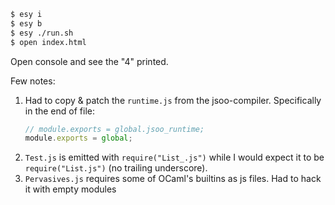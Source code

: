 ```bash
$ esy i
$ esy b
$ esy ./run.sh
$ open index.html
```
Open console and see the "4" printed.

Few notes:
1. Had to copy & patch the `runtime.js` from the jsoo-compiler. Specifically in
   the end of file:
    ```JavaScript
    // module.exports = global.jsoo_runtime;
    module.exports = global;
    ```
2. `Test.js` is emitted with `require("List_.js")` while I would expect it to
   be `require("List.js")` (no trailing underscore).
3. `Pervasives.js` requires some of OCaml's builtins as js files. Had to hack
   it with empty modules
